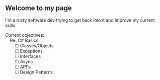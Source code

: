 ## Welcome to my page

I'm a rusty software dev trying to get back into it and improve my current skills

Current objectives: <br/>
&nbsp; &nbsp; Re: C# Basics: <br/>
&nbsp;  &nbsp;  &nbsp; &nbsp; ☐ Classes/Objects <br/>
&nbsp;  &nbsp;  &nbsp; &nbsp; ☐ Exceptions <br/>
&nbsp;  &nbsp;  &nbsp; &nbsp; ☐ Interfaces <br/>
&nbsp;  &nbsp;  &nbsp; &nbsp; ☐ Async <br/>
&nbsp;  &nbsp;  &nbsp; &nbsp; ☐ API's <br/>
&nbsp;  &nbsp;  &nbsp; &nbsp; ☐ Design Patterns <br/>
    
